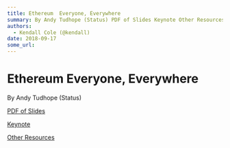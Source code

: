 ```yaml
---
title: Ethereum  Everyone, Everywhere
summary: By Andy Tudhope (Status) PDF of Slides Keynote Other Resources
authors:
  - Kendall Cole (@kendall)
date: 2018-09-17
some_url: 
---
```


# Ethereum  Everyone, Everywhere

By Andy Tudhope (Status)

[PDF of Slides](https://github.com/ethberlin-hackathon/Talks-presentations/blob/master/resources/ethereum-everyone-everywhere/Ethereum_Everyone_Everywhere.pdf)

[Keynote](https://github.com/ethberlin-hackathon/Talks-presentations/blob/master/resources/ethereum-everyone-everywhere/Ethereum_Everyone_Everywhere.key)

[Other Resources](https://get.status.im/)
